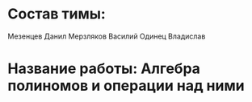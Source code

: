 # Состав тимы:
Мезенцев Данил
Мерзляков Василий
Одинец Владислав
# Название работы: Алгебра полиномов и операции над ними
# 
